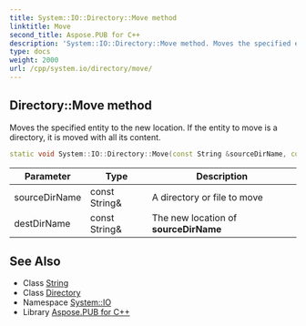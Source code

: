 ```yaml
---
title: System::IO::Directory::Move method
linktitle: Move
second_title: Aspose.PUB for C++
description: 'System::IO::Directory::Move method. Moves the specified entity to the new location. If the entity to move is a directory, it is moved with all its content in C++.'
type: docs
weight: 2000
url: /cpp/system.io/directory/move/
---
```

## Directory::Move method


Moves the specified entity to the new location. If the entity to move is a directory, it is moved with all its content.

```cpp
static void System::IO::Directory::Move(const String &sourceDirName, const String &destDirName)
```


| Parameter | Type | Description |
| --- | --- | --- |
| sourceDirName | const String\& | A directory or file to move |
| destDirName | const String\& | The new location of **sourceDirName** |

## See Also

* Class [String](../../../system/string/)
* Class [Directory](../)
* Namespace [System::IO](../../)
* Library [Aspose.PUB for C++](../../../)
